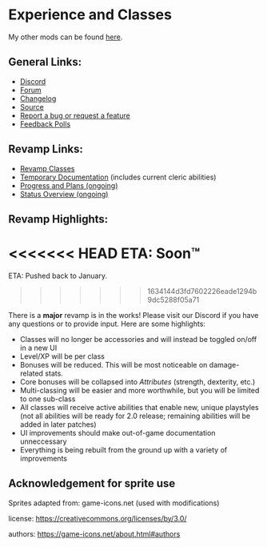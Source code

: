 # Experience and Classes

My other mods can be found [here](https://github.com/SaerusTierialis?utf8=%E2%9C%93&tab=repositories&q=tmodloader&type=&language=).

## General Links:
* [Discord](https://discord.gg/KXf9zen)
* [Forum](https://forums.terraria.org/index.php?threads/experience-and-classes.53048)
* [Changelog](https://github.com/SaerusTierialis/tModLoader_ExperienceAndClasses/blob/master/description.txt)
* [Source](https://github.com/SaerusTierialis/tModLoader_ExperienceAndClasses)
* [Report a bug or request a feature](https://github.com/SaerusTierialis/tModLoader_ExperienceAndClasses/issues/new/choose)
* [Feedback Polls](./Polls.md)

## Revamp Links:
* [Revamp Classes](./Revamp_Classes.md)
* [Temporary Documentation](./Temporary_Rework_User_Documentation.md) (includes current cleric abilities)
* [Progress and Plans (ongoing)](https://github.com/SaerusTierialis/tModLoader_ExperienceAndClasses/milestones)
* [Status Overview (ongoing)](https://github.com/SaerusTierialis/tModLoader_ExperienceAndClasses/projects/1)

## Revamp Highlights:
<<<<<<< HEAD
ETA: Soon™
=======
ETA: Pushed back to January.
>>>>>>> 1634144d3fd7602226eade1294b9dc5288f05a71

There is a **major** revamp is in the works! Please visit our Discord if you have any questions or to provide input. Here are some highlights:
* Classes will no longer be accessories and will instead be toggled on/off in a new UI
* Level/XP will be per class
* Bonuses will be reduced. This will be most noticeable on damage-related stats.
* Core bonuses will be collapsed into *Attributes* (strength, dexterity, etc.)
* Multi-classing will be easier and more worthwhile, but you will be limited to one sub-class
* All classes will receive active abilities that enable new, unique playstyles (not all abilities will be ready for 2.0 release; remaining abilities will be added in later patches)
* UI improvements should make out-of-game documentation unneccessary
* Everything is being rebuilt from the ground up with a variety of improvements

## Acknowledgement for sprite use
Sprites adapted from: game-icons.net (used with modifications)

license: https://creativecommons.org/licenses/by/3.0/

authors: https://game-icons.net/about.html#authors
